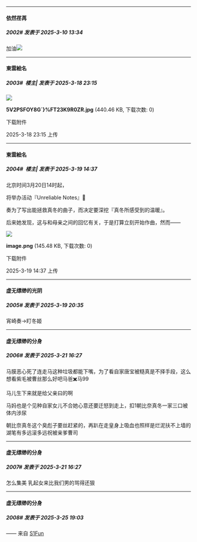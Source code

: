 ﻿
*****

####  依然荏苒  
##### 2002#       发表于 2025-3-10 13:34

加油<img src="https://static.saraba1st.com/image/smiley/face2017/075.png" referrerpolicy="no-referrer">

*****

####  東雲絵名  
##### 2003#         楼主| 发表于 2025-3-18 23:15

<img src="https://img.saraba1st.com/forum/202503/18/231520p09oaek3za3y6mzb.jpg" referrerpolicy="no-referrer">

<strong>5V2PSFOY8G`}%FT23K9R0ZR.jpg</strong> (440.46 KB, 下载次数: 0)

下载附件

2025-3-18 23:15 上传

*****

####  東雲絵名  
##### 2004#         楼主| 发表于 2025-3-19 14:37

北京时间3月20日14时起，

将举办活动『Unreliable Notes』🎼

奏为了写出能拯救真冬的曲子，而决定要深挖『真冬所感受到的温暖』。

后来她发现，这与和母亲之间的回忆有关，于是打算立刻开始作曲，然而——

<img src="https://img.saraba1st.com/forum/202503/19/143738gi0wwaffx2nfn3y8.png" referrerpolicy="no-referrer">

<strong>image.png</strong> (145.48 KB, 下载次数: 0)

下载附件

2025-3-19 14:37 上传

*****

####  虚无缥缈的光阴  
##### 2005#       发表于 2025-3-19 20:35

宵崎奏→盯冬姬

*****

####  虚无缥缈的分身  
##### 2006#       发表于 2025-3-21 16:27

马膜恶心死了连走马这种垃圾都能下嘴，为了看自家唐宝被糙真是不择手段，这么想看紫毛被曹丝那么好吧马爸✖️马99️ 

马儿生下来就是给父亲曰的啊

马妈也是个见种自家女儿不合她心意还要迁怒到走上，扣1朝比奈真冬一家三口被体内涉尿 

朝比奈真冬这个臭彪子要丝赶紧的，再趴在走皇身上吸血也照样是烂泥扶不上墙的湖笔有多远滚多远祝被亲爹曹司 

*****

####  虚无缥缈的分身  
##### 2007#       发表于 2025-3-21 16:27

怎么集美 乳起女来比我们男的骂得还狠

*****

####  虚无缥缈的分身  
##### 2008#       发表于 2025-3-25 19:03

—— 来自 [S1Fun](https://s1fun.koalcat.com)

